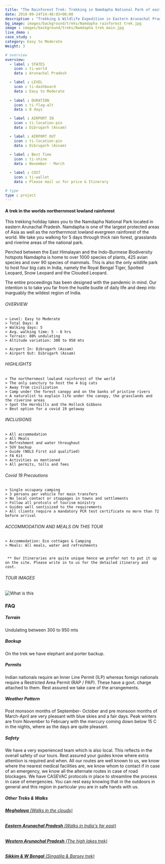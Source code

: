 ```yaml
---
title: "The Rainforest Trek: Trekking in Namdapha National Park of eastern Arunachal Pradesh "
date: 2018-09-24T14:48:03+06:00
description : "Trekking & Wildlife Expedition in Eastern Arunachal Pradesh. A unique trek in the worlds northernmost rainforest"
bg_image: images/background/treks/Namdapha rainforest trek.jpg
image : images/background/treks/Namdapha trek main.jpg
live_demo : 
case_study : 
category: Easy to Moderate
Weight: 3

# overview
overview:
  - label : STATES
    icon : ti-world
    data : Arunachal Pradesh 

  - label : LEVEL
    icon : ti-dashboard
    data : Easy to Moderate
    
  - label : DURATION
    icon : ti-flag-alt
    data : 8 days

  - label : AIRPORT IN
    icon : ti-location-pin
    data : Dibrugarh (Assam)

  - label : AIRPORT OUT
    icon : ti-location-pin
    data : Dibrugarh (Assam)
    
  - label : Best Time
    icon : ti-shine
    data : November - March

  - label : COST
    icon : ti-wallet
    data : Please mail us for price & Itinerary

# type
type : project
---
```


#### A trek in the worlds northernmost lowland rainforest

This trekking holiday takes you to the Namdapha National Park located in eastern Arunachal Pradesh. Namdapha is one of the largest protected areas of Asia as well as the northernmost lowland evergreen rainforest of the world. We take you walking for 5 days through thick rain forest, grasslands and riverine areas of the national park.

Perched between the East Himalayan and the Indo-Burmese Biodiversity hotspots Namdapha is home to over 1000 species of plants, 425 avian species and over 90 species of mammals. This is also the only wildlife park to host four big cats in India, namely the Royal Bengal Tiger, Spotted Leopard, Snow Leopard and the Clouded Leopard.

The entire proceedings has been designed with the pandemic in mind. Our intention is to take you far from the hustle bustle of daily life and deep into inarguably the wildest region of India.



###### OVERVIEW
```
> Level: Easy to Moderate
> Total Days: 8
> Walking days: 5
> Avg. walking time: 5 - 6 hrs
> Terrain: 80% undulating
> Altitude variation: 300 to 950 mts

> Airport In: Dibrugarh (Assam)
> Airport Out: Dibrugarh (Assam)
```




###### HIGHLIGHTS
```
> The northernmost lowland rainforest of the world
> The only sanctury to host the 4 big cats
> Away from civilization
> Camp under the forest canopy and on the banks of pristine rivers
> A naturalist to explain life under the canopy, the grasslands and the riverine areas
> Spot the Hornbills and the Hollock Gibbons
> Best option for a covid 19 getaway
```

###### INCLUSIONS
```
> All accommodation
> All Meals
> Refreshment and water throughout
> SUV backup 
> Guide (NOLS First aid qualified)
> FA Kit
> Activities as mentioned
> All permits, tolls and fees
```

###### Covid 19 Precautions
```
> Single occupany camping
> 3 persons per vehicle for main transfers
> No local contact or stoppages in towns and settlements
> Follow all protcols of tourism ministry
> Guides well sentisized to the requirements
> All clients require a mandatory PCR test certificate no more than 72 before arrival
```

###### ACCOMMODATION AND MEALS ON THIS TOUR
```
> Accommodation: Eco cottages & Camping
> Meals: All meals, water and refreshments
 
```
``` ** Our Itineraries are quite unique hence we prefer not to put it up on the site. Please write in to us for the detailed itinerary and cost.```

###### TOUR IMAGES

![What is this](/images/background/treks/namdaphatrekgallery.jpg)


### FAQ

##### Terrain 

Undulating between 300 to 950 mts

##### Backup
On the trek we have elephant and porter backup.


##### Permits
Indian nationals require an Inner Line Permit (ILP) whereas foreign nationals require a Restricted Area Permit (RAP / PAP). These have a govt. charge attached to them. Rest assured we take care of the arrangements.

##### Weather Pattern
Post monsoon months of September- October and pre monsoon months of March-April are very pleasant with blue skies and a fair days. Peak winters are from November to February with the mercury coming down below 15 C in the nights, where as the days are quite pleasant.

##### Safety 
We have a very experienced team which is also local. This reflects in the overall safety of our tours. Rest assured your guides know where extra attention is required and when. All our routes are well known to us, we know where the nearest medical facilities are, we know whom to contact if in case of an emergency, we know all the alternate routes in case of road blockages. We have CASEVAC protocols in place to streamline the process in case of emergencies. You can rest easy knowing that in the outdoors in general and this region in particular you are in safe hands with us.

##### Other Treks & Walks

###### [**Meghalaya** (Walks in the clouds)](/treks/walking-tour-meghalaya/) 
###### [**Eastern Arunachal Pradesh** (Walks in India's far east)](/treks/walking-holiday-eastern-arunachal-pradesh/)  
###### [**Western Arunachal Pradesh** (The high lakes trek)](/treks/trekking-arunachal-pradesh/)  
###### [**Sikkim & W Bengal** (Singalila & Barsey trek)](/treks/trekking-in-sikkim-bengal/)
